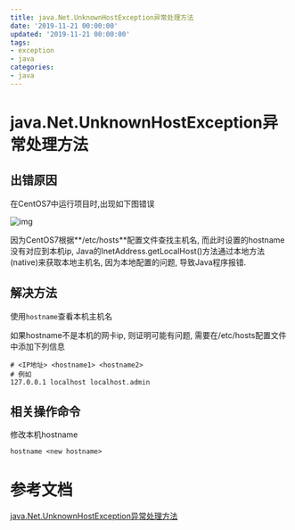 ```yaml
---
title: java.Net.UnknownHostException异常处理方法
date: '2019-11-21 00:00:00'
updated: '2019-11-21 00:00:00'
tags:
- exception
- java
categories:
- java
---
```


# java.Net.UnknownHostException异常处理方法

## 出错原因

在CentOS7中运行项目时,出现如下图错误

![img](https://gitee.com/swang-harbin/pic-bed/raw/master/images/2021/20210222160553.png)

因为CentOS7根据**/etc/hosts**配置文件查找主机名, 而此时设置的hostname没有对应到本机ip, Java的InetAddress.getLocalHost()方法通过本地方法(native)来获取本地主机名, 因为本地配置的问题, 导致Java程序报错.

## 解决方法

使用`hostname`查看本机主机名

如果hostname不是本机的网卡ip, 则证明可能有问题, 需要在/etc/hosts配置文件中添加下列信息

```shell
# <IP地址> <hostname1> <hostname2>
# 例如
127.0.0.1 localhost localhost.admin
```

## 相关操作命令

修改本机hostname

```shell
hostname <new hostname>
```

# 参考文档

[java.Net.UnknownHostException异常处理方法](https://blog.csdn.net/m0_37664906/article/details/76977464)
